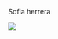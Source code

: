 <p>Sofia herrera</p>

<img src="https://user-images.githubusercontent.com/63525754/139300955-18ce673f-9ac7-4614-ac0c-dca6f9298e21.png">
